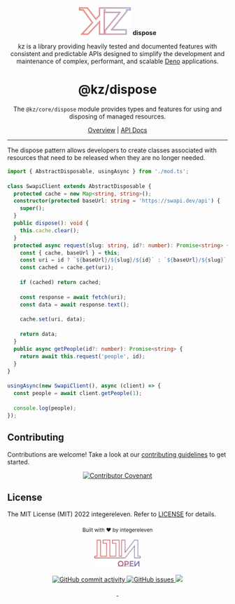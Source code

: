 <p align="center">
<img alt="kz logo" height="64" src="https://raw.githubusercontent.com/i11n/.github/main/svg/kz/color/kz.svg" />
<strong>dispose</strong>
</p>

<p align="center">
kz is a library providing heavily tested and documented features with
consistent and predictable APIs designed to simplify the development and
maintenance of complex, performant, and scalable
<a href="https://deno.com">Deno</a> applications.
</p>

<h1 align="center">@kz/dispose</h1>
<p align="center">
The <code>@kz/core/dispose</code> module provides types and features for using and disposing of managed resources.
</p>

<p align="center">
<a href="https://jsr.io/@kz/dispose">Overview</a> |
<a href="https://jsr.io/@kz/dispose/doc">API Docs</a>
</p>

---

The dispose pattern allows developers to create classes associated with
resources that need to be released when they are no longer needed.

```ts
import { AbstractDisposable, usingAsync } from './mod.ts';

class SwapiClient extends AbstractDisposable {
  protected cache = new Map<string, string>();
  constructor(protected baseUrl: string = 'https://swapi.dev/api') {
    super();
  }
  public dispose(): void {
    this.cache.clear();
  }
  protected async request(slug: string, id?: number): Promise<string> {
    const { cache, baseUrl } = this;
    const uri = id ? `${baseUrl}/${slug}/${id}` : `${baseUrl}/${slug}`;
    const cached = cache.get(uri);

    if (cached) return cached;

    const response = await fetch(uri);
    const data = await response.text();

    cache.set(uri, data);

    return data;
  }
  public async getPeople(id?: number): Promise<string> {
    return await this.request('people', id);
  }
}

usingAsync(new SwapiClient(), async (client) => {
  const people = await client.getPeople(1);

  console.log(people);
});
```

## Contributing

Contributions are welcome! Take a look at our [contributing guidelines][contributing] to get started.

<p align="center">
<a href="https://github.com/i11n/.github/blob/main/.github/CODE_OF_CONDUCT.md">
  <img alt="Contributor Covenant" src="https://img.shields.io/badge/Contributor%20Covenant-2.1-4baaaa.svg?style=flat-square" />
</a>
</p>

## License

The MIT License (MIT) 2022 integereleven. Refer to [LICENSE][license] for details.

<p align="center">
<sub>Built with ❤ by integereleven</sub>
</p>

<p align="center">
<img
  alt="kz.io logo"
  height="64"
  src="https://raw.githubusercontent.com/i11n/.github/main/svg/brand/color/open-stroke.svg"
/>
</p>

<p align="center">
<a href="https://github.com/kz-io/dispose/commits">
  <img alt="GitHub commit activity" src="https://img.shields.io/github/commit-activity/m/kz-io/dispose?style=flat-square">
</a>
<a href="https://github.com/kz-io/dispose/issues">
  <img alt="GitHub issues" src="https://img.shields.io/github/issues-raw/kz-io/dispose?style=flat-square">
</a>
<a href="https://codecov.io/gh/kz-io/dispose" >
  <img src="https://codecov.io/gh/kz-io/dispose/graph/badge.svg?token=EK5CNEBUPG"/>
</a>
</p>

<p align="center">
<a href="https://jsr.io/@kz/dispose">
  <img src="https://jsr.io/badges/@kz/dispose" alt="" />
</a>
<a href="https://jsr.io/@kz/dispose">
  <img src="https://jsr.io/badges/@kz/dispose/score" alt="" />
</a>
</p>

[deno]: https://deno.dom "Deno homepage"
[jsr]: https://jsr.io "JSR homepage"
[branches]: https://github.com/kz-io/dispose/branches "@kz/dispose branches on GitHub"
[releases]: https://github.com/kz-io/dispose/releases "@kz/dispose releases on GitHub"
[contributing]: https://github.com/kz-io/dispose/blob/main/CONTRIBUTING.md "@kz/dispose contributing guidelines"
[license]: https://github.com/kz-io/dispose/blob/main/LICENSE "@kz/dispose license"
